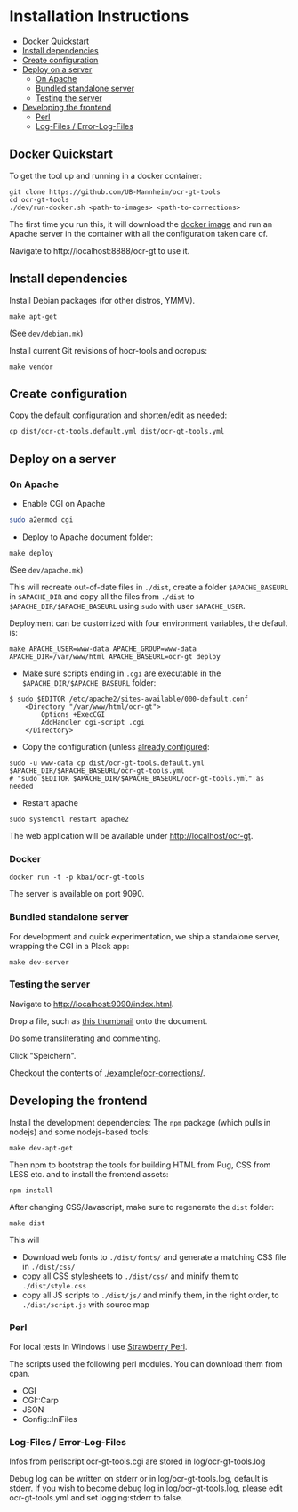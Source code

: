 # Installation Instructions

* [Docker Quickstart](#docker-quickstart)
* [Install dependencies](#install-dependencies)
* [Create configuration](#create-configuration)
* [Deploy on a server](#deploy-on-a-server)
	* [On Apache](#on-apache)
	* [Bundled standalone server](#bundled-standalone-server)
	* [Testing the server](#testing-the-server)
* [Developing the frontend](#developing-the-frontend)
	* [Perl](#perl)
	* [Log-Files / Error-Log-Files](#log-files--error-log-files)

## Docker Quickstart

To get the tool up and running in a docker container:

```
git clone https://github.com/UB-Mannheim/ocr-gt-tools
cd ocr-gt-tools
./dev/run-docker.sh <path-to-images> <path-to-corrections>
```

The first time you run this, it will download the [docker
image](https://hub.docker.com/r/ubma/ocr-gt-tools/) and run an Apache server in the
container with all the configuration taken care of.

Navigate to http://localhost:8888/ocr-gt to use it.

## Install dependencies

Install Debian packages (for other distros, YMMV).

```
make apt-get
```

(See `dev/debian.mk`)

Install current Git revisions of hocr-tools and ocropus:

```
make vendor
```

## Create configuration

Copy the default configuration and shorten/edit as needed:

```
cp dist/ocr-gt-tools.default.yml dist/ocr-gt-tools.yml
```

## Deploy on a server

### On Apache

* Enable CGI on Apache

```sh
sudo a2enmod cgi
```

* Deploy to Apache document folder:

```
make deploy
```

(See `dev/apache.mk`)

This will recreate out-of-date files in `./dist`, create a folder
`$APACHE_BASEURL` in `$APACHE_DIR` and copy all the files from `./dist` to
`$APACHE_DIR/$APACHE_BASEURL` using `sudo` with user `$APACHE_USER`.

Deployment can be customized with four environment variables, the default is:

```
make APACHE_USER=www-data APACHE_GROUP=www-data APACHE_DIR=/var/www/html APACHE_BASEURL=ocr-gt deploy
```

* Make sure scripts ending in `.cgi` are executable in the
  `$APACHE_DIR/$APACHE_BASEURL` folder:

```
$ sudo $EDITOR /etc/apache2/sites-available/000-default.conf
    <Directory "/var/www/html/ocr-gt">
        Options +ExecCGI
        AddHandler cgi-script .cgi
    </Directory>
```

* Copy the configuration (unless [already configured](#create-configuration):

```
sudo -u www-data cp dist/ocr-gt-tools.default.yml $APACHE_DIR/$APACHE_BASEURL/ocr-gt-tools.yml
# "sudo $EDITOR $APACHE_DIR/$APACHE_BASEURL/ocr-gt-tools.yml" as needed
```

* Restart apache 

```
sudo systemctl restart apache2
```

The web application will be available under [http://localhost/ocr-gt](http://localhost/ocr-gt).

### Docker

    docker run -t -p kbai/ocr-gt-tools

The server is available on port 9090.


### Bundled standalone server

For development and quick experimentation, we ship a standalone server,
wrapping the CGI in a Plack app:

```
make dev-server
```

### Testing the server

Navigate to [http://localhost:9090/index.html](http://localhost:9090/index.html).

Drop a file, such as [this thumbnail](https://digi.bib.uni-mannheim.de/fileadmin/digi/445442158/thumbs/445442158_0126.jpg) onto the document.

Do some transliterating and commenting.

Click "Speichern".

Checkout the contents of [./example/ocr-corrections/](./example/ocr-corrections/).


## Developing the frontend

Install the development dependencies: The `npm` package (which pulls in nodejs) and some nodejs-based tools:

```
make dev-apt-get
```

Then npm to bootstrap the tools for building HTML from Pug, CSS from LESS etc.
and to install the frontend assets:

```
npm install
```

After changing CSS/Javascript, make sure to regenerate the `dist` folder:

```
make dist
```

This will 

* Download web fonts to `./dist/fonts/` and generate a matching CSS file in `./dist/css/`
* copy all CSS stylesheets to `./dist/css/` and minify them to `./dist/style.css`
* copy all JS scripts to `./dist/js/` and minify them, in the right order, to `./dist/script.js` with source map

### Perl

For local tests in Windows I use [Strawberry Perl](http://strawberryperl.com/).

The scripts used the following perl modules. You can download them from cpan.

- CGI
- CGI::Carp
- JSON
- Config::IniFiles

### Log-Files / Error-Log-Files
Infos from perlscript ocr-gt-tools.cgi are stored in log/ocr-gt-tools.log

Debug log can be written on stderr or in log/ocr-gt-tools.log, default is stderr. If you wish to become debug log in log/ocr-gt-tools.log, please edit ocr-gt-tools.yml and set logging:stderr to false.
